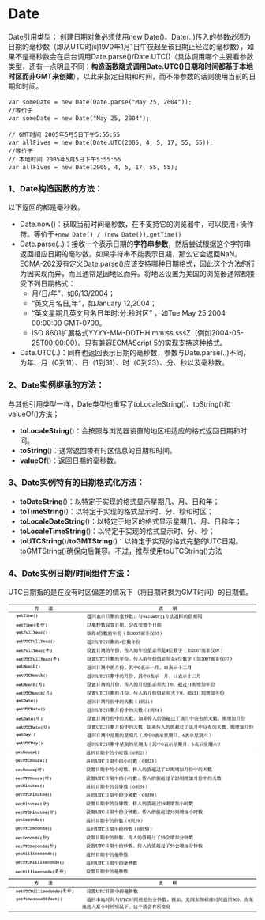 # Date
Date引用类型；
创建日期对象必须使用new Date()。Date(..)传入的参数必须为日期的毫秒数（即从UTC时间1970年1月1日午夜起至该日期止经过的毫秒数），如果不是毫秒数会在后台调用Date.parse()/Date.UTC()（具体调用哪个主要看参数类型，还有一点明显不同：**构造函数隐式调用Date.UTC()日期和时间都基于本地时区而非GMT来创建**），以此来指定日期和时间，而不带参数的话则使用当前的日期和时间。
```
var someDate = new Date(Date.parse("May 25, 2004"));
//等价于
var someDate = new Date("May 25, 2004");

// GMT时间 2005年5月5日下午5:55:55 
var allFives = new Date(Date.UTC(2005, 4, 5, 17, 55, 55));
//等价于
// 本地时间 2005年5月5日下午5:55:55 
var allFives = new Date(2005, 4, 5, 17, 55, 55); 
```
### 1、Date构造函数的方法：
以下返回的都是毫秒数。
* Date.now()：获取当前时间毫秒数，在不支持它的浏览器中，可以使用+操作符。等价于`+new Date() / (new Date()).getTime()`
* Date.parse(..)：接收一个表示日期的**字符串参数**，然后尝试根据这个字符串返回相应日期的毫秒数。如果字符串不能表示日期，那么它会返回NaN。ECMA-262没有定义Date.parse()应该支持哪种日期格式，因此这个方法的行为因实现而异，而且通常是因地区而异。将地区设置为美国的浏览器通常都接受下列日期格式：
  * 月/日/年”，如6/13/2004；
  * “英文月名日,年”，如January 12,2004；
  * “英文星期几英文月名日年时:分:秒时区” ，如Tue May 25 2004 00:00:00 GMT-0700。
  * ISO  8601扩展格式YYYY-MM-DDTHH:mm:ss.sssZ（例如2004-05-25T00:00:00）。只有兼容ECMAScript 5的实现支持这种格式。
* Date.UTC(..)：同样也返回表示日期的毫秒数，参数与Date.parse(..)不同，为年、月（0到11）、日（1到31）、时（0到23）、分、秒以及毫秒数。

### 2、Date实例继承的方法：
与其他引用类型一样，Date类型也重写了toLocaleString()、toString()和valueOf()方法；

* **toLocaleString**()：会按照与浏览器设置的地区相适应的格式返回日期和时间。
* **toString**()：通常返回带有时区信息的日期和时间。
* **valueOf**()：返回日期的毫秒数。

### 3、Date实例特有的日期格式化方法：

* **toDateString**()：以特定于实现的格式显示星期几、月、日和年；
* **toTimeString**()：以特定于实现的格式显示时、分、秒和时区；
* **toLocaleDateString**()：以特定于地区的格式显示星期几、月、日和年；
* **toLocaleTimeString**()：以特定于实现的格式显示时、分、秒；
* **toUTCString**()/**toGMTString**()：以特定于实现的格式完整的UTC日期。toGMTString()确保向后兼容。不过，推荐使用toUTCString()方法

### 4、Date实例日期/时间组件方法：
UTC日期指的是在没有时区偏差的情况下（将日期转换为GMT时间）的日期值。

![Alt text](https://github.com/snowBoby/Date/blob/master/images/date_1.png)
![Alt text](https://github.com/snowBoby/Date/blob/master/images/date_2.png)
![Alt text](https://github.com/snowBoby/Date/blob/master/images/date2.png)
